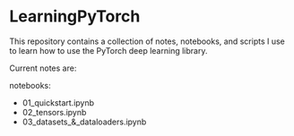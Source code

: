 # LearningPyTorch

This repository contains a collection of notes, notebooks, and scripts I use to learn how to use the PyTorch deep learning library.

Current notes are:

notebooks: 
- 01_quickstart.ipynb
- 02_tensors.ipynb
- 03_datasets_&_dataloaders.ipynb